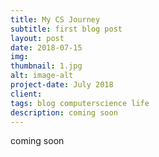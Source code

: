 ```yaml
---
title: My CS Journey
subtitle: first blog post
layout: post
date: 2018-07-15
img: 
thumbnail: 1.jpg
alt: image-alt
project-date: July 2018
client:
tags: blog computerscience life
description: coming soon
---
```

coming soon
